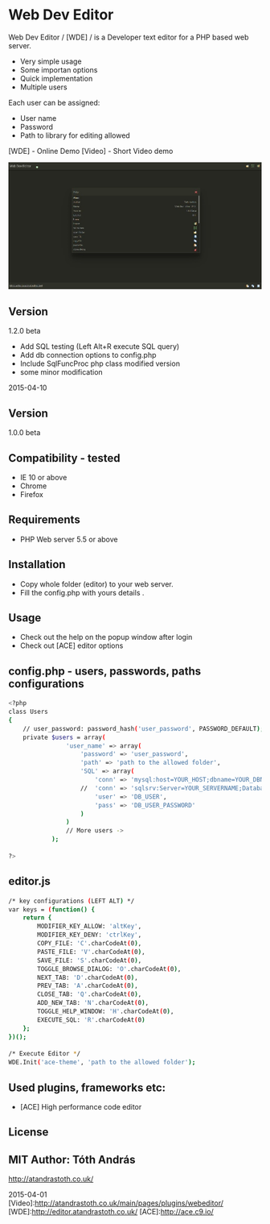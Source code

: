 Web Dev Editor
=============

Web Dev Editor / [WDE] / is a Developer text editor for a PHP based  web server.

- Very simple usage
- Some importan options
- Quick implementation
- Multiple users
  
Each user can be assigned:
 
- User name
- Password 
- Path to library for editing allowed

[WDE] - Online Demo 
[Video] - Short Video demo

<img src = "capture.jpg"/>

Version
----
1.2.0 beta

- Add SQL testing (Left Alt+R execute SQL query)
- Add db connection options to config.php
- Include SqlFuncProc php class modified version
- some minor modification

2015-04-10

Version
----
1.0.0 beta

Compatibility - tested
----
- IE 10 or above
- Chrome 
- Firefox

Requirements
----
- PHP Web server 5.5 or above

Installation
----
- Copy whole folder (editor) to your web server.
- Fill the config.php with yours details .

Usage
----
- Check out the help on the popup window after login
- Check out [ACE] editor options 

config.php - users, passwords, paths configurations
--------------
```sh
<?php
class Users
{
    // user_password: password_hash('user_password', PASSWORD_DEFAULT);
    private $users = array(
                'user_name' => array(
                    'password' => 'user_password',
                    'path' => 'path to the allowed folder',
                    'SQL' => array(
                        'conn' => 'mysql:host=YOUR_HOST;dbname=YOUR_DBNAME;charset=utf8',
                    //  'conn' => 'sqlsrv:Server=YOUR_SERVERNAME;Database=YOUR_DBNAME',
                        'user' => 'DB_USER',
                        'pass' => 'DB_USER_PASSWORD'
                    )
                )
                // More users -> 
            );

?>
```

editor.js
--------------
```sh
/* key configurations (LEFT ALT) */
var keys = (function() {
    return {
        MODIFIER_KEY_ALLOW: 'altKey',
        MODIFIER_KEY_DENY: 'ctrlKey',
        COPY_FILE: 'C'.charCodeAt(0),
        PASTE_FILE: 'V'.charCodeAt(0),
        SAVE_FILE: 'S'.charCodeAt(0),
        TOGGLE_BROWSE_DIALOG: 'O'.charCodeAt(0),
        NEXT_TAB: 'D'.charCodeAt(0),
        PREV_TAB: 'A'.charCodeAt(0),
        CLOSE_TAB: 'Q'.charCodeAt(0),
        ADD_NEW_TAB: 'N'.charCodeAt(0),
        TOGGLE_HELP_WINDOW: 'H'.charCodeAt(0),
        EXECUTE_SQL: 'R'.charCodeAt(0)
    };
})();

/* Execute Editor */
WDE.Init('ace-theme', 'path to the allowed folder');

```

Used plugins, frameworks etc:
----
- [ACE] High performance code editor

License
----
MIT
Author: Tóth András
---
http://atandrastoth.co.uk/

2015-04-01
[Video]:http://atandrastoth.co.uk/main/pages/plugins/webeditor/
[WDE]:http://editor.atandrastoth.co.uk/
[ACE]:http://ace.c9.io/
